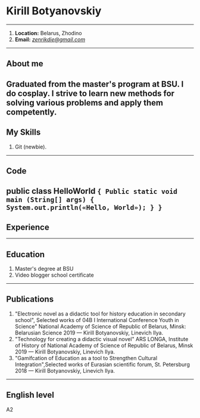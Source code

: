 # **Kirill Botyanovskiy**
---
1. **Location:** Belarus, Zhodino
2. **Email:** *zenrikdie@gmail.com*
---
## **About me** 
Graduated from the master's program at BSU. I do cosplay. I strive to learn new methods for solving various problems and apply them competently. 
---
## **My Skills**
1. Git (newbie).
---
## **Code**
public class HelloWorld
`{
	Public static void main (String[] args)
	{
		System.out.println(«Hello, World»);
	}
}`
---
## **Experience**
---
## **Education**
1. Master's degree at BSU
2. Video blogger school certificate
---
## **Publications**
1. "Electronic novel as a didactic tool for history education in secondary school", Selected works of 04B I International Conference Youth in Science" National Academy of Science of Republic of Belarus, Minsk: Belarusian Science 2019 — Kirill Botyanovskiy, Linevich Ilya.
2. "Technology for creating a didactic visual novel" ARS LONGA, Institute of History of National Academy of Science of Republic of Belarus, Minsk 2019 — Kirill Botyanovskiy, Linevich Ilya.
3. "Gamifcation of Education as a tool to Strengthen Cultural Integration",Selected works of Eurasian scientific forum, St. Petersburg 2018 — Kirill Botyanovskiy, Linevich Ilya.
---
## **English level**
А2